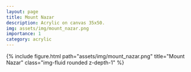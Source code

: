 ```yaml
---
layout: page
title: Mount Nazar
description: Acrylic on canvas 35x50.
img: assets/img/mount_nazar.png
importance: 1
category: acrylic
---
```


<div class="row">
    <div class="col-sm mt-3 mt-md-0">
        {% include figure.html path="assets/img/mount_nazar.png" title="Mount Nazar" class="img-fluid rounded z-depth-1" %}
    </div>
</div>
